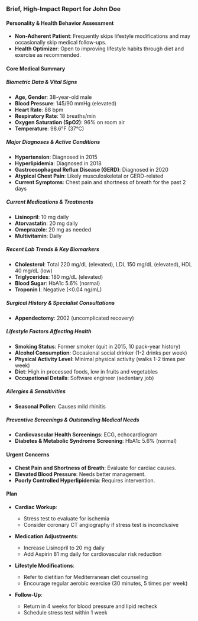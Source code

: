### **Brief, High-Impact Report for John Doe**

#### **Personality & Health Behavior Assessment**

- **Non-Adherent Patient**: Frequently skips lifestyle modifications and may occasionally skip medical follow-ups.
- **Health Optimizer**: Open to improving lifestyle habits through diet and exercise as recommended.

#### **Core Medical Summary**

##### **Biometric Data & Vital Signs**

- **Age, Gender**: 38-year-old male
- **Blood Pressure**: 145/90 mmHg (elevated)
- **Heart Rate**: 88 bpm
- **Respiratory Rate**: 18 breaths/min
- **Oxygen Saturation (SpO2)**: 96% on room air
- **Temperature**: 98.6°F (37°C)

##### **Major Diagnoses & Active Conditions**

- **Hypertension**: Diagnosed in 2015
- **Hyperlipidemia**: Diagnosed in 2018
- **Gastroesophageal Reflux Disease (GERD)**: Diagnosed in 2020
- **Atypical Chest Pain**: Likely musculoskeletal or GERD-related
- **Current Symptoms**: Chest pain and shortness of breath for the past 2 days

##### **Current Medications & Treatments**

- **Lisinopril**: 10 mg daily
- **Atorvastatin**: 20 mg daily
- **Omeprazole**: 20 mg as needed
- **Multivitamin**: Daily

##### **Recent Lab Trends & Key Biomarkers**

- **Cholesterol**: Total 220 mg/dL (elevated), LDL 150 mg/dL (elevated), HDL 40 mg/dL (low)
- **Triglycerides**: 180 mg/dL (elevated)
- **Blood Sugar**: HbA1c 5.6% (normal)
- **Troponin I**: Negative (<0.04 ng/mL)

##### **Surgical History & Specialist Consultations**

- **Appendectomy**: 2002 (uncomplicated recovery)

##### **Lifestyle Factors Affecting Health**

- **Smoking Status**: Former smoker (quit in 2015, 10 pack-year history)
- **Alcohol Consumption**: Occasional social drinker (1-2 drinks per week)
- **Physical Activity Level**: Minimal physical activity (walks 1-2 times per week)
- **Diet**: High in processed foods, low in fruits and vegetables
- **Occupational Details**: Software engineer (sedentary job)

##### **Allergies & Sensitivities**

- **Seasonal Pollen**: Causes mild rhinitis

##### **Preventive Screenings & Outstanding Medical Needs**

- **Cardiovascular Health Screenings**: ECG, echocardiogram
- **Diabetes & Metabolic Syndrome Screening**: HbA1c 5.6% (normal)

#### **Urgent Concerns**

- **Chest Pain and Shortness of Breath**: Evaluate for cardiac causes.
- **Elevated Blood Pressure**: Needs better management.
- **Poorly Controlled Hyperlipidemia**: Requires intervention.

#### **Plan**

- **Cardiac Workup**:
  - Stress test to evaluate for ischemia
  - Consider coronary CT angiography if stress test is inconclusive

- **Medication Adjustments**:
  - Increase Lisinopril to 20 mg daily
  - Add Aspirin 81 mg daily for cardiovascular risk reduction

- **Lifestyle Modifications**:
  - Refer to dietitian for Mediterranean diet counseling
  - Encourage regular aerobic exercise (30 minutes, 5 times per week)

- **Follow-Up**:
  - Return in 4 weeks for blood pressure and lipid recheck
  - Schedule stress test within 1 week